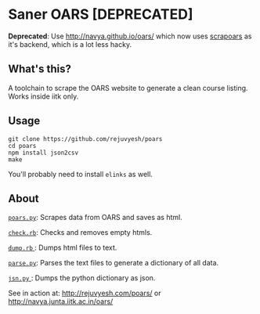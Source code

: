 Saner OARS [DEPRECATED]
==========

**Deprecated**: Use http://navya.github.io/oars/ which now uses [scrapoars](https://github.com/navya/scrapoars) as it's backend, which is a lot less hacky.

What's this?
------------

A toolchain to scrape the OARS website to generate a clean course listing.
Works inside iitk only.

Usage
-----

```
git clone https://github.com/rejuvyesh/poars
cd poars
npm install json2csv
make
```
You'll probably need to install `elinks` as well.

About
-----

[`poars.py`](https://github.com/rejuvyesh/poars/blob/master/poars.py): Scrapes data from OARS and saves as html.

[`check.rb`](https://github.com/rejuvyesh/poars/blob/master/check.rb): Checks and removes empty htmls.

[`dump.rb` ](https://github.com/rejuvyesh/poars/blob/master/dump.rb): Dumps html files to text.

[`parse.py`](https://github.com/rejuvyesh/poars/blob/master/parse.py): Parses the text files to generate a dictionary of all data.

[`jsn.py`  ](https://github.com/rejuvyesh/poars/blob/master/jsn.py): Dumps the python dictionary as json.



See in action at: http://rejuvyesh.com/poars/ or http://navya.junta.iitk.ac.in/oars/
